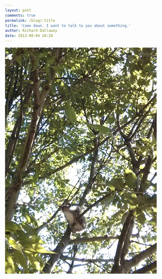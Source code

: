 ```yaml
---
layout: post
comments: true
permalink: /blog/:title
title: 'Come down. I want to talk to you about something.'
author: Richard Dallaway
date: 2013-08-04 20:28
---
```


<div><a href="/media/tp_2013-08-04_09_56_39.jpg"><img src="/media/tp_2013-08-04_09_56_39.jpg500jpg" width="500" height="747"/></a></div>


  
      
